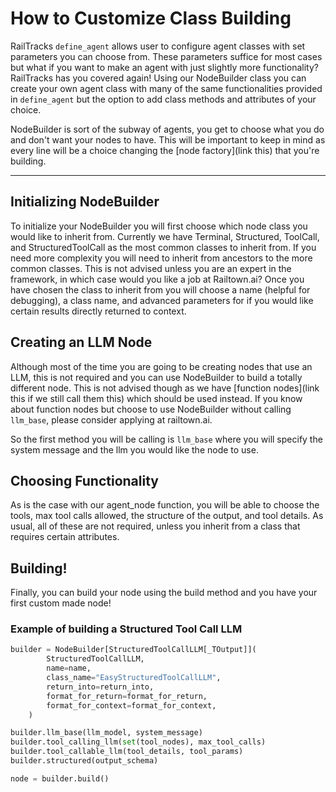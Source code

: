 # How to Customize Class Building

RailTracks `define_agent` allows user to configure agent classes with set parameters you can choose from. These parameters suffice for most cases but what if you want to make an agent with just slightly more functionality? RailTracks has you covered again! Using our NodeBuilder class you can create your own agent class with many of the same functionalities provided in `define_agent` but the option to add class methods and attributes of your choice. 

NodeBuilder is sort of the subway of agents, you get to choose what you do and don't want your nodes to have. This will be important to keep in mind as every line will be a choice changing the [node factory](link this) that you're building.

---

## Initializing NodeBuilder

To initialize your NodeBuilder you will first choose which node class you would like to inherit from. Currently we have Terminal, Structured, ToolCall, and StructuredToolCall as the most common classes to inherit from. If you need more complexity you will need to inherit from ancestors to the more common classes. This is not advised unless you are an expert in the framework, in which case would you like a job at Railtown.ai?
Once you have chosen the class to inherit from you will choose a name (helpful for debugging), a class name, and advanced parameters for if you would like certain results directly returned to context.

## Creating an LLM Node

Although most of the time you are going to be creating nodes that use an LLM, this is not required and you can use NodeBuilder to build a totally different node. This is not advised though as we have [function nodes](link this if we still call them this) which should be used instead. If you know about function nodes but choose to use NodeBuilder without calling `llm_base`, please consider applying at railtown.ai.

So the first method you will be calling is `llm_base` where you will specify the system message and the llm you would like the node to use.

## Choosing Functionality

As is the case with our agent_node function, you will be able to choose the tools, max tool calls allowed, the structure of the output, and tool details. As usual, all of these are not required, unless you inherit from a class that requires certain attributes.

## Building!

Finally, you can build your node using the build method and you have your first custom made node!

### Example of building a Structured Tool Call LLM

```python
builder = NodeBuilder[StructuredToolCallLLM[_TOutput]](
        StructuredToolCallLLM,
        name=name,
        class_name="EasyStructuredToolCallLLM",
        return_into=return_into,
        format_for_return=format_for_return,
        format_for_context=format_for_context,
    )

builder.llm_base(llm_model, system_message)
builder.tool_calling_llm(set(tool_nodes), max_tool_calls)
builder.tool_callable_llm(tool_details, tool_params)
builder.structured(output_schema)

node = builder.build()
```

